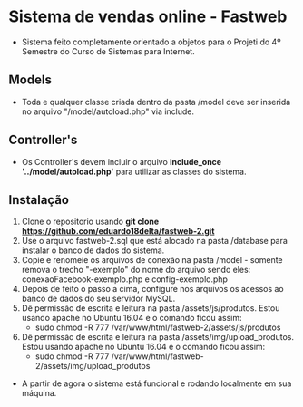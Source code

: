 # Sistema de vendas online - Fastweb

- Sistema feito completamente orientado a objetos para o Projeti do 4º Semestre do Curso de Sistemas para Internet.

## Models 

- Toda e qualquer classe criada dentro da pasta /model deve ser inserida no arquivo "/model/autoload.php" via include. 

## Controller's 

- Os Controller's devem incluir o arquivo <b>include_once '../model/autoload.php'</b> para utilizar as classes do sistema.

## Instalação

1. Clone o repositorio usando <b>git clone https://github.com/eduardo18delta/fastweb-2.git</b>
2. Use o arquivo fastweb-2.sql que está alocado na pasta /database para instalar o banco de dados do sistema.
3. Copie e renomeie os arquivos de conexão na pasta /model - somente remova o trecho "-exemplo" do nome do arquivo sendo eles:
	conexaoFacebook-exemplo.php e config-exemplo.php
3. Depois de feito o passo a cima, configure nos arquivos os acessos ao banco de dados do seu servidor MySQL.
4. Dê permissão de escrita e leitura na pasta /assets/js/produtos. Estou usando apache no Ubuntu 16.04 e o comando ficou assim:
	- sudo chmod -R 777 /var/www/html/fastweb-2/assets/js/produtos
45. Dê permissão de escrita e leitura na pasta /assets/img/upload_produtos. Estou usando apache no Ubuntu 16.04 e o comando ficou assim:
	- sudo chmod -R 777 /var/www/html/fastweb-2/assets/img/upload_produtos


- A partir de agora o sistema está funcional e rodando localmente em sua máquina.


